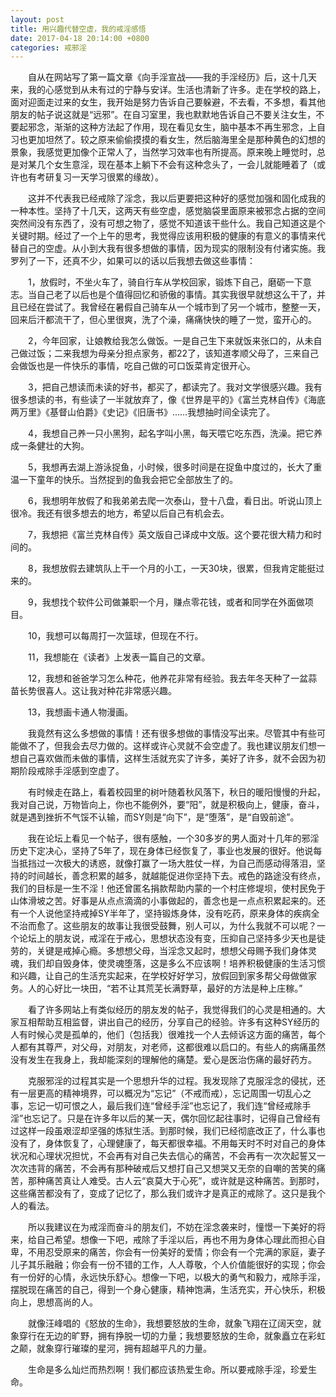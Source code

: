 ```yaml
---
layout: post
title: 用兴趣代替空虚，我的戒淫感悟
date: 2017-04-18 20:14:00 +0800
categories: 戒邪淫
---
```


　　自从在网站写了第一篇文章《向手淫宣战——我的手淫经历》后，这十几天来，我的心感觉到从未有过的宁静与安详。生活也清新了许多。走在学校的路上，面对迎面走过来的女生，我开始是努力告诉自己要躲避，不去看，不多想，看其他朋友的帖子说这就是“远邪”。在自习室里，我也默默地告诉自己不要关注女生，不要起邪念，渐渐的这种方法起了作用，现在看见女生，脑中基本不再生邪念，上自习也更加坦然了。较之原来偷偷摸摸的看女生，然后脑海里全是那种黄色的幻想的景象，我感觉更加像个正常人了，当然学习效率也有所提高。原来晚上睡觉时，总是对某几个女生意淫，现在基本上躺下不会有这种念头了，一会儿就能睡着了（或许也有考研复习一天学习很累的缘故）。
　　这并不代表我已经戒除了淫念，我以后更要把这种好的感觉加强和固化成我的一种本性。坚持了十几天，这两天有些空虚，感觉脑袋里面原来被邪念占据的空间突然间没有东西了，没有可想之物了，感觉不知道该干些什么。我自己知道这是个关键时期。经过了一个上午的思考，我觉得应该用积极的健康的有意义的事情来代替自己的空虚。从小到大我有很多想做的事情，因为现实的限制没有付诸实施。我罗列了一下，还真不少，如果可以的话以后我想去做这些事情：
　　1，放假时，不坐火车了，骑自行车从学校回家，锻炼下自己，磨砺一下意志。当自己老了以后也是个值得回忆和骄傲的事情。其实我很早就想这么干了，并且已经在尝试了。我曾经在暑假自己骑车从一个城市到了另一个城市，整整一天，回来后汗都流干了，但心里很爽，洗了个澡，痛痛快快的睡了一觉，蛮开心的。
　　2，今年回家，让娘教给我怎么做饭。一是自己生下来就饭来张口的，从未自己做过饭；二来我想为母亲分担点家务，都22了，该知道孝顺父母了，三来自己会做饭也是一件快乐的事情，吃自己做的可口饭菜肯定很开心。
　　3，把自己想读而未读的好书，都买了，都读完了。我对文学很感兴趣。我有很多想读的书，有些读了一半就放弃了，像《世界是平的》《富兰克林自传》《海底两万里》《基督山伯爵》《史记》《旧唐书》……我想抽时间全读完了。
　　4，我想自己养一只小黑狗，起名字叫小黑，每天喂它吃东西，洗澡。把它养成一条健壮的大狗。
　　5，我想再去湖上游泳捉鱼，小时候，很多时间是在捉鱼中度过的，长大了重温一下童年的快乐。当然捉到的鱼我会把它全部放生了的。
　　6，我想明年放假了和我弟弟去爬一次泰山，登十八盘，看日出。听说山顶上很冷。我还有很多想去的地方，希望以后自己有机会去。
　　7，我想把《富兰克林自传》英文版自己译成中文版。这个要花很大精力和时间的。
　　8，我想放假去建筑队上干一个月的小工，一天30块，很累，但我肯定能挺过来的。
　　9，我想找个软件公司做兼职一个月，赚点零花钱，或者和同学在外面做项目。
　　10，我想可以每周打一次篮球，但现在不行。
　　11，我想能在《读者》上发表一篇自己的文章。
　　12，我想和爸爸学习怎么种花，他养花非常有经验。我去年冬天种了一盆蒜苗长势很喜人。这让我对种花非常感兴趣。
　　13，我想画卡通人物漫画。
　　我竟然有这么多想做的事情！还有很多想做的事情没写出来。尽管其中有些可能做不了，但我会去尽力做的。这样或许心灵就不会空虚了。我也建议朋友们想一想自己喜欢做而未做的事情，这样生活就充实了许多，美好了许多，就不会因为初期阶段戒除手淫感到空虚了。
　　有时候走在路上，看着校园里的树叶随着秋风落下，秋日的暖阳慢慢的升起，我对自己说，万物皆向上，你也不能例外，要“阳”，就是积极向上，健康，奋斗，就是遇到挫折不气馁不认输，而SY则是“向下”，是“堕落”，是“自毁前途”。
　　我在论坛上看见一个帖子，很有感触，一个30多岁的男人面对十几年的邪淫历史下定决心，坚持了5年了，现在身体已经恢复了，事业也发展的很好。他说每当抵挡过一次极大的诱惑，就像打赢了一场大胜仗一样，为自己而感动得落泪，坚持的时间越长，善念积累的越多，就越能促进你坚持下去。戒色的路途没有终点，我们的目标是一生不淫！他还曾匿名捐款帮助内蒙的一个村庄修堤坝，使村民免于山体滑坡之苦。好事是从点点滴滴的小事做起的，善念也是一点点积累起来的。还有一个人说他坚持戒掉SY半年了，坚持锻炼身体，没有吃药，原来身体的疾病全不治而愈了。这些朋友的故事让我很受鼓舞，别人可以，为什么我就不可以呢？一个论坛上的朋友说，戒淫在于戒心，思想状态没有变，压抑自己坚持多少天也是徒劳的，关键是戒掉心瘾。多想想父母，当淫念又起时，想想父母赐予我们身体灵魂，我们却自毁身体，使灵魂堕落，这是多么不应该啊！培养积极健康的生活习惯和兴趣，让自己的生活充实起来，在学校好好学习，放假回到家多帮父母做做家务。人的心好比一块田，“若不让其荒芜长满野草，最好的方法是种上庄稼。”
　　看了许多网站上有类似经历的朋友发的帖子，我觉得我们的心灵是相通的。大家互相帮助互相监督，讲出自己的经历，分享自己的经验。许多有这种SY经历的人有时候心灵是孤单的，他们（包括我）很难找一个人去倾诉这方面的痛苦，每个人都有其尊严，对父母，对朋友，对老师，这都很难以启口的。有些人的病痛虽然没有发生在我身上，我却能深刻的理解他的痛楚。爱心是医治伤痛的最好药方。
　　克服邪淫的过程其实是一个思想升华的过程。我发现除了克服淫念的侵扰，还有一层更高的精神境界，可以概况为“忘记”（不戒而戒），忘记周围一切乱心之事，忘记一切可恨之人，最后我们连“曾经手淫”也忘记了，我们连“曾经戒除手淫”也忘记了。只是在许多年以后的某一天，偶尔回忆起往事时，记得自己曾经有过这样一段虽艰涩却坚强的炼狱生活。到那时候，我们已经彻底改正了，什么事也没有了，身体恢复了，心理健康了，每天都很幸福。不用每天时不时对自己的身体状况和心理状况担忧，不会再有对自己失去信心的痛苦，不会再有一次次起誓又一次次违背的痛苦，不会再有那种破戒后又想打自己又想哭又无奈的自嘲的苦笑的痛苦，那种痛苦真让人难受。古人云“哀莫大于心死”，或许就是这种痛苦。到那时，这些痛苦都没有了，变成了记忆了，那么我们或许才是真正的戒除了。这只是我个人的看法。
　　所以我建议在为戒淫而奋斗的朋友们，不妨在淫念袭来时，憧憬一下美好的将来，给自己希望。想像一下吧，戒除了手淫以后，再也不用为身体心理此而担心自卑，不用忍受原来的痛苦，你会有一份美好的爱情；你会有一个完满的家庭，妻子儿子其乐融融；你会有一份不错的工作，人人尊敬，个人价值能很好的实现；你会有一份好的心情，永远快乐舒心。想像一下吧，以极大的勇气和毅力，戒除手淫，摆脱现在痛苦的自己，得到一个身心健康，精神饱满，生活充实，开心快乐，积极向上，思想高尚的人。
　　就像汪峰唱的《怒放的生命》，我想要怒放的生命，就象飞翔在辽阔天空，就象穿行在无边的旷野，拥有挣脱一切的力量；我想要怒放的生命，就象矗立在彩虹之颠，就象穿行璀璨的星河，拥有超越平凡的力量。
　　生命是多么灿烂而热烈啊！我们都应该热爱生命。所以要戒除手淫，珍爱生命。